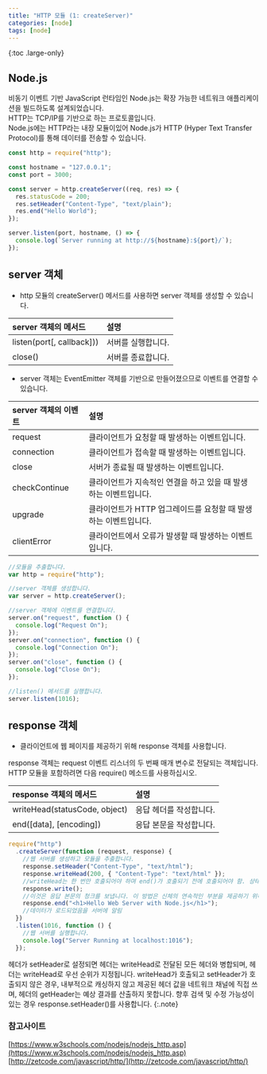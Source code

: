 ```yaml
---
title: "HTTP 모듈 (1: createServer)"
categories: [node]
tags: [node]
---
```


{:toc .large-only}

## Node.js

비동기 이벤트 기반 JavaScript 런타임인 ​​Node.js는 확장 가능한 네트워크 애플리케이션을 빌드하도록 설계되었습니다.<br/>
HTTP는 TCP/IP를 기반으로 하는 프로토콜입니다.<br/>
Node.js에는 HTTP라는 내장 모듈이있어 Node.js가 HTTP (Hyper Text Transfer Protocol)를 통해 데이터를 전송할 수 있습니다.

```js
const http = require("http");

const hostname = "127.0.0.1";
const port = 3000;

const server = http.createServer((req, res) => {
  res.statusCode = 200;
  res.setHeader("Content-Type", "text/plain");
  res.end("Hello World");
});

server.listen(port, hostname, () => {
  console.log(`Server running at http://${hostname}:${port}/`);
});
```

## server 객체

- http 모듈의 createServer() 메서드를 사용하면 server 객체를 생성할 수 있습니다.

| server 객체의 메서드      | 설명               |
| :------------------------ | :----------------- |
| listen(port[, callback])) | 서버를 실행합니다. |
| close()                   | 서버를 종료합니다. |

- server 객체는 EventEmitter 객체를 기반으로 만들어졌으므로 이벤트를 연결할 수 있습니다.

| server 객체의 이벤트 | 설명                                                             |
| :------------------- | :--------------------------------------------------------------- |
| request              | 클라이언트가 요청할 때 발생하는 이벤트입니다.                    |
| connection           | 클라이언트가 접속할 때 발생하는 이벤트입니다.                    |
| close                | 서버가 종료될 때 발생하는 이벤트입니다.                          |
| checkContinue        | 클라이언트가 지속적인 연결을 하고 있을 때 발생하는 이벤트입니다. |
| upgrade              | 클라이언트가 HTTP 업그레이드를 요청할 때 발생하는 이벤트입니다.  |
| clientError          | 클라이언트에서 오류가 발생할 때 발생하는 이벤트입니다.           |

```js
//모듈을 추출합니다.
var http = require("http");

//server 객체를 생성합니다.
var server = http.createServer();

//server 객체에 이벤트를 연결합니다.
server.on("request", function () {
  console.log("Request On");
});
server.on("connection", function () {
  console.log("Connection On");
});
server.on("close", function () {
  console.log("Close On");
});

//listen() 메서드를 실행합니다.
server.listen(1016);
```

## response 객체

- 클라이언트에 웹 페이지를 제공하기 위해 response 객체를 사용합니다.

response 객체는 request 이벤트 리스너의 두 번째 매개 변수로 전달되는 객체입니다.<br/>
HTTP 모듈을 포함하려면 다음 require() 메소드를 사용하십시오.

| response 객체의 메서드        | 설명                    |
| :---------------------------- | :---------------------- |
| writeHead(statusCode, object) | 응답 헤더를 작성합니다. |
| end([data], [encoding])       | 응답 본문을 작성합니다. |

```js
require("http")
  .createServer(function (request, response) {
    //웹 서버를 생성하고 모듈을 추출합니다.
    response.setHeader("Content-Type", "text/html");
    response.writeHead(200, { "Content-Type": "text/html" });
    //writeHead는 한 번만 호출되어야 하며 end()가 호출되기 전에 호출되어야 함. 상태 코드는 404와 같은 3자리 HTTP 상태 코드입니다.
    response.write();
    //이것은 응답 본문의 청크를 보냅니다. 이 방법은 신체의 연속적인 부분을 제공하기 위해 여러 번 호출 될 수 있습니다.
    response.end("<h1>Hello Web Server with Node.js</h1>");
    //데이터가 로드되었음을 서버에 알림
  })
  .listen(1016, function () {
    //웹 서버를 실행합니다.
    console.log("Server Running at localhost:1016");
  });
```

헤더가 setHeader로 설정되면 헤더는 writeHead로 전달된 모든 헤더와 병합되며, 헤더는 writeHead로 우선 순위가 지정됩니다.
writeHead가 호출되고 setHeader가 호출되지 않은 경우, 내부적으로 캐싱하지 않고 제공된 헤더 값을 네트워크 채널에 직접 쓰며, 헤더의 getHeader는 예상 결과를 산출하지 못합니다.
향후 검색 및 수정 가능성이 있는 경우 response.setHeader()를 사용합니다.
{:.note}

### 참고사이트

[https://www.w3schools.com/nodejs/nodejs_http.asp](https://www.w3schools.com/nodejs/nodejs_http.asp)<br/>
[http://zetcode.com/javascript/http/](http://zetcode.com/javascript/http/)
